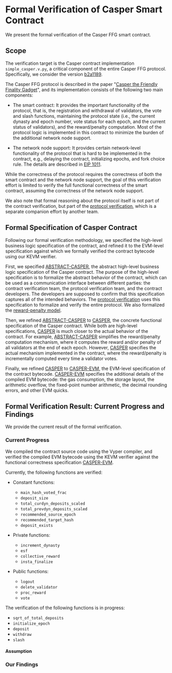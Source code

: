 # Formal Verification of Casper Smart Contract

We present the formal verification of the Casper FFG smart contract.


## Scope

The verification target is the Casper contract implementation `simple_casper.v.py`, a critical component of the entire Casper FFG protocol. Specifically, we consider the version [b2a1189].


The Casper FFG protocol is described in the paper "[Casper the Friendly Finality Gadget]", and its implementation consists of the following two main components:

- The smart contract: It provides the important functionality of the protocol, that is, the registration and withdrawal of validators, the vote and slash functions, maintaining the protocol state (i.e., the current dynasty and epoch number, vote status for each epoch, and the current status of validators), and the reward/penalty computation. Most of the protocol logic is implemented in this contract to minimize the burden of the additional network node support.

- The network node support: It provides certain network-level functionality of the protocol that is hard to be implemented in the contract, e.g., delaying the contract, initializing epochs, and fork choice rule. The details are described in [EIP 1011].


While the correctness of the protocol requires the correctness of both the smart contract and the network node support, the goal of this verification effort is limited to verify the full functional correctness of the smart contract, assuming the correctness of the network node support.

We also note that formal reasoning about the protocol itself is not part of the contract verification, but part of the [protocol verification], which is a separate companion effort by another team.


## Formal Specification of Casper Contract

Following our formal verification methodology, we specified the high-level business logic specification of the contract, and refined it to the EVM-level specification against which we formally verified the contract bytecode using our KEVM verifier.

First, we specified [ABSTRACT-CASPER], the abstract high-level business logic specification of the Casper contract. The purpose of the high-level specification is to formalize the abstract behavior of the contract, which can be used as a communication interface between different parties: the contract verification team, the protocol verification team, and the contract developers. The developers are supposed to confirm that this specification captures all of the intended behaviors. The [protocol verification] uses this specification to formalize and verify the entire protocol. We also formalized the [reward-penalty model].

Then, we refined [ABSTRACT-CASPER] to [CASPER], the concrete functional specification of the Casper contract. While both are high-level specifications, [CASPER] is much closer to the actual behavior of the contract. For example, [ABSTRACT-CASPER] simplifies the reward/penalty computation mechanism, where it computes the reward and/or penalty of all validators at the end of each epoch. However, [CASPER] specifies the actual mechanism implemented in the contract, where the reward/penalty is incrementally computed every time a validator votes.

Finally, we refined [CASPER] to [CASPER-EVM], the EVM-level specification of the contract bytecode. [CASPER-EVM] specifies the additional details of the compiled EVM bytecode: the gas consumption, the storage layout, the arithmetic overflow, the fixed-point number arithmetic, the decimal rounding errors, and other EVM quicks.


## Formal Verification Result: Current Progress and Findings

We provide the current result of the formal verification.


### Current Progress

We compiled the contract source code using the Vyper compiler, and verified the compiled EVM bytecode using the KEVM verifier against the functional correctness specification [CASPER-EVM].

Currently, the following functions are verified:

- Constant functions:
  - `main_hash_voted_frac`
  - `deposit_size`
  - `total_curdyn_deposits_scaled`
  - `total_prevdyn_deposits_scaled`
  - `recommended_source_epoch`
  - `recommended_target_hash`
  - `deposit_exists`

- Private functions:
  - `increment_dynasty`
  - `esf`
  - `collective_reward`
  - `insta_finalize`

- Public functions:
  - `logout`
  - `delete_validator`
  - `proc_reward`
  - `vote`


The verification of the following functions is in progress:

- `sqrt_of_total_deposits`
- `initialize_epoch`
- `deposit`
- `withdraw`
- `slash`


#### Assumption




### Our Findings















[b2a1189]: <https://github.com/ethereum/casper/blob/b2a1189506710c37bbdbbf3dc79ff383dbe13875/casper/contracts/simple_casper.v.py>
[Casper the Friendly Finality Gadget]: <https://arxiv.org/abs/1710.09437>
[ABSTRACT-CASPER]: <https://github.com/runtimeverification/verified-smart-contracts/blob/master/casper/abstract-casper.k>
[EIP 1011]: <https://eips.ethereum.org/EIPS/eip-1011>
[protocol verification]: <https://github.com/palmskog/caspertoychain>
[CASPER]: <https://github.com/runtimeverification/verified-smart-contracts/blob/master/casper/casper.k>
[CASPER-EVM]: <https://github.com/runtimeverification/verified-smart-contracts/blob/master/casper/casper-spec.ini>
[reward-penalty model]: <https://github.com/runtimeverification/verified-smart-contracts/blob/master/casper/reward-penalty-model.pdf>
